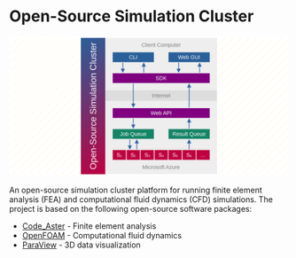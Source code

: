 # Open-Source Simulation Cluster

![](./images/social_preview.png)

An open-source simulation cluster platform for running finite element analysis (FEA) and computational fluid dynamics (CFD) simulations. The project is based on the following open-source software packages:

* [Code_Aster](https://code-aster.org/) - Finite element analysis
* [OpenFOAM](https://openfoam.org/) - Computational fluid dynamics
* [ParaView](https://www.paraview.org/) - 3D data visualization
